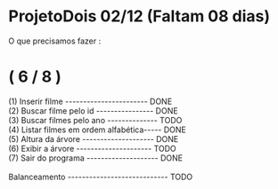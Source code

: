 # ProjetoDois  02/12 (Faltam 08 dias)

O que precisamos fazer :
<H1>( 6 / 8 )</H1>
<div>(1) Inserir filme ----------------------- DONE</div>
<div>(2) Buscar filme pelo id ---------------- DONE</div>
<div>(3) Buscar filmes pelo ano -------------- TODO</div>
<div>(4) Listar filmes em ordem alfabética----- DONE</div>
<div>(5) Altura da árvore -------------------- DONE</div>
<div>(6) Exibir a árvore --------------------- TODO</div> 
<div>(7) Sair do programa -------------------- DONE</div>
<div><br>Balanceamento ---------------------------- TODO</br></div>

